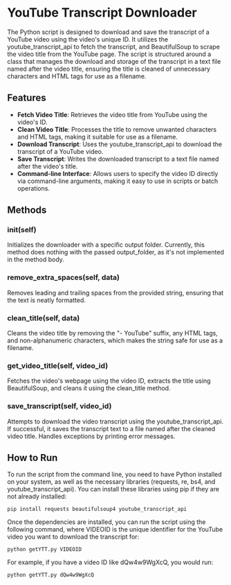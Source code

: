 # YouTube Transcript Downloader

The Python script is designed to download and save the transcript of a YouTube video using the video's unique ID. It utilizes the youtube_transcript_api to fetch the transcript, and BeautifulSoup to scrape the video title from the YouTube page. The script is structured around a class that manages the download and storage of the transcript in a text file named after the video title, ensuring the title is cleaned of unnecessary characters and HTML tags for use as a filename.

## Features

- **Fetch Video Title**: Retrieves the video title from YouTube using the video's ID.
- **Clean Video Title**: Processes the title to remove unwanted characters and HTML tags, making it suitable for use as a filename.
- **Download Transcript**: Uses the youtube_transcript_api to download the transcript of a YouTube video.
- **Save Transcript**: Writes the downloaded transcript to a text file named after the video's title.
- **Command-line Interface**: Allows users to specify the video ID directly via command-line arguments, making it easy to use in scripts or batch operations.

## Methods

### __init__(self)
Initializes the downloader with a specific output folder. Currently, this method does nothing with the passed output_folder, as it's not implemented in the method body.

### remove_extra_spaces(self, data)
Removes leading and trailing spaces from the provided string, ensuring that the text is neatly formatted.

### clean_title(self, data)
Cleans the video title by removing the "- YouTube" suffix, any HTML tags, and non-alphanumeric characters, which makes the string safe for use as a filename.

### get_video_title(self, video_id)
Fetches the video's webpage using the video ID, extracts the title using BeautifulSoup, and cleans it using the clean_title method.

### save_transcript(self, video_id)
Attempts to download the video transcript using the youtube_transcript_api. If successful, it saves the transcript text to a file named after the cleaned video title. Handles exceptions by printing error messages.

## How to Run

To run the script from the command line, you need to have Python installed on your system, as well as the necessary libraries (requests, re, bs4, and youtube_transcript_api). You can install these libraries using pip if they are not already installed:

`pip install requests beautifulsoup4 youtube_transcript_api`

Once the dependencies are installed, you can run the script using the following command, where VIDEOID is the unique identifier for the YouTube video you want to download the transcript for:

`python getYTT.py VIDEOID`

For example, if you have a video ID like dQw4w9WgXcQ, you would run:

`python getYTT.py dQw4w9WgXcQ`